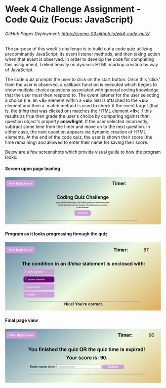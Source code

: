 # Week 4 Challenge Assignment - Code Quiz (Focus: JavaScript)
###### GitHub Pages Deployment: https://jcomp-03.github.io/wk4-code-quiz/

The purpose of this week's challenge is to build out a code quiz utilizing predominantly JavaScript, its event listener methods, and then taking action when that event is observed. In order to develop the code for completing this assignment, I relied heavily on dynamic HTML markup creation by way of JavaScript.

The code quiz prompts the user to click on the start button. Once this 'click' from the user is observed, a callback function is executed which begins to show multiple-choice questions associated with general coding knowledge that the user must then respond to. The event listener for the user selecting a choice (i.e. an **\<li\>** element within a **\<ul\>** list) is attached to the **\<ul\>** element and then a .match method is used to check if the event.target (that is, the *thing* that was clicked on) matches the HTML element **\<li\>**; if this results as true then grade the user's choice by comparing against *that* question object's property __answRight__. If the user selected incorrectly, subtract some time from the timer and move on to the next question. In either case, the next question appears via dynamic creation of HTML elements. At the end of the code quiz, the user is shown their score (the time remaining) and allowed to enter their name for saving their score.

Below are a few screenshots which provide visual guide to how the program looks:

#### Screen upon page loading
![Screen on loading](/assets/images/capture-front-page.JPG)


#### Program as it looks progressing through the quiz
![Screen midway through the program](/assets/images/capture-choice-progression.JPG)

#### Final page view
![Final page display](/assets/images/capture-final-page.JPG)

